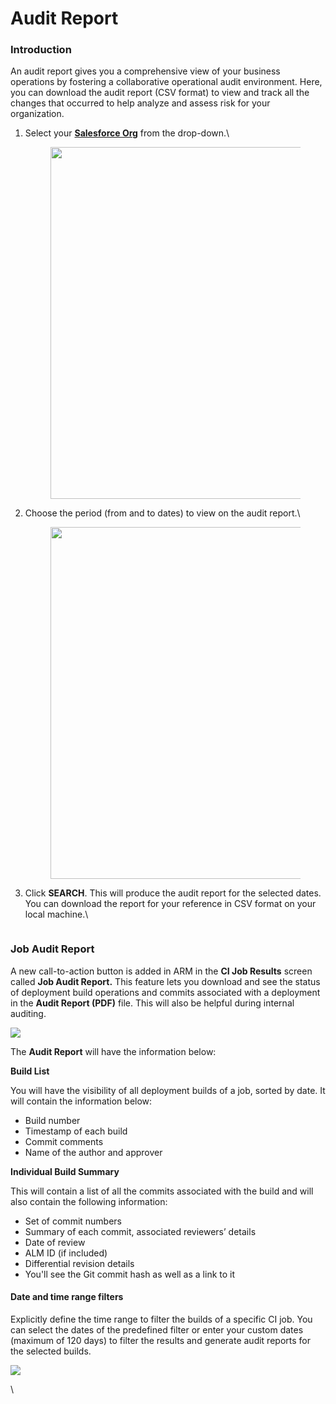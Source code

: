 # Audit Report

### Introduction <a href="#introduction" id="introduction"></a>

An audit report gives you a comprehensive view of your business operations by fostering a collaborative operational audit environment. Here, you can download the audit report (CSV format) to view and track all the changes that occurred to help analyze and assess risk for your organization.

1.  Select your [**Salesforce Org**](arm-administration/registration/salesforce-org/) from the drop-down.\


    <figure><img src="https://cdn.document360.io/8711f4e7-c040-4616-aac9-d947f87e4619/Images/Documentation/image-1654510410480.png" alt="" width="563"><figcaption></figcaption></figure>
2.  Choose the period (from and to dates) to view on the audit report.\


    <figure><img src="https://cdn.document360.io/8711f4e7-c040-4616-aac9-d947f87e4619/Images/Documentation/image-1654510461152.png" alt="" width="563"><figcaption></figcaption></figure>
3.  Click **SEARCH**. This will produce the audit report for the selected dates. You can download the report for your reference in CSV format on your local machine.\


    <figure><img src="https://cdn.document360.io/8711f4e7-c040-4616-aac9-d947f87e4619/Images/Documentation/image-1654510600047.png" alt=""><figcaption></figcaption></figure>

### **Job Audit Report** <a href="#job-audit-report" id="job-audit-report"></a>

A new call-to-action button is added in ARM in the **CI Job Results** screen called **Job Audit Report.** This feature lets you download and see the status of deployment build operations and commits associated with a deployment in the **Audit Report (PDF)** file. This will also be helpful during internal auditing.

![](https://cdn.document360.io/8711f4e7-c040-4616-aac9-d947f87e4619/Images/Documentation/image-1654510719147.png)

The **Audit Report** will have the information below:&#x20;

**Build List**

You will have the visibility of all deployment builds of a job, sorted by date. It will contain the information below:

* Build number
* Timestamp of each build
* Commit comments
* Name of the author and approver

**Individual Build Summary**

This will contain a list of all the commits associated with the build and will also contain the following information:&#x20;

* Set of commit numbers
* Summary of each commit, associated reviewers’ details
* Date of review
* ALM ID (if included)
* Differential revision details
* You'll see the Git commit hash as well as a link to it

#### **Date and time range filters** <a href="#date-and-time-range-filters" id="date-and-time-range-filters"></a>

Explicitly define the time range to filter the builds of a specific CI job. You can select the dates of the predefined filter or enter your custom dates (maximum of 120 days) to filter the results and generate audit reports for the selected builds.

![](https://cdn.document360.io/8711f4e7-c040-4616-aac9-d947f87e4619/Images/Documentation/image-1654510916792.png)

\
